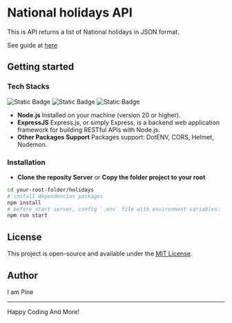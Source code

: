 # National holidays API

This is API returns a list of National holidays in JSON format.

See guide at [here][link-demo]

## Getting started

### Tech Stacks

![Static Badge](https://img.shields.io/badge/NodeJS-%235FA04E?logo=nodedotjs&logoColor=%235FA04E&labelColor=%232A2A2A)
![Static Badge](https://img.shields.io/badge/ExpressJS-%23000000?logo=express&logoColor=%23FFFFFF&labelColor=%232A2A2A)
![Static Badge](https://img.shields.io/badge/Javascript-%23F7DF1E?logo=javascript&logoColor=%23F7DF1E&labelColor=%232A2A2A)

-   **Node.js** Installed on your machine (version 20 or higher).
-   **ExpressJS** Express.js, or simply Express, is a backend web application framework for building RESTful APIs with Node.js.
-   **Other Packages Support** Packages support: DotENV, CORS, Helmet, Nodemon.

### Installation

-   **Clone the reposity Server** or **Copy the folder project to your root**

```bash
cd your-root-folder/holidays
# install dependencies packages
npm install
# before start server, config `.env` file with environment variables: `SERVER_PORT` and `API_URL` if you don't want use default config
npm run start
```

## License

This project is open-source and available under the [MIT License](https://opensource.org/licenses/MIT).

## Author

I am Pine

---

Happy Coding And More!

[link-demo]: https://pine1611.github.io/holidays/

